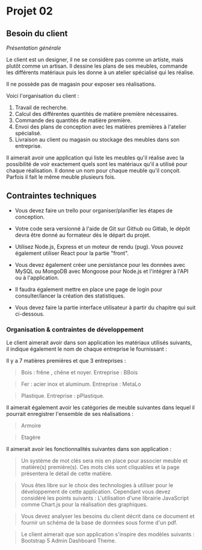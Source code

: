 # Projet 02

## Besoin du client

*Présentation générale*

Le client est un designer, il ne se considère pas comme un artiste, mais plutôt comme un artisan. Il dessine les plans de ses meubles, commande les différents matériaux puis les donne à un atelier spécialisé qui les réalise.

Il ne possède pas de magasin pour exposer ses réalisations.

Voici l'organisation du client :

1. Travail de recherche.
3. Calcul des différentes quantités de matière première nécessaires.
4. Commande des quantités de matière première.
5. Envoi des plans de conception avec les matières premières à l'atelier spécialisé.
6. Livraison au client ou magasin ou stockage des meubles dans son entreprise.

Il aimerait avoir une application qui liste les meubles qu'il réalise avec la possibilité de voir exactement quels sont les matériaux qu'il a utilisé pour chaque réalisation. Il donne un nom pour chaque meuble qu'il conçoit. Parfois il fait le même meuble plusieurs fois.

## Contraintes techniques

- Vous devez faire un trello pour organiser/planifier les étapes de conception.

- Votre code sera versionné à l'aide de Git sur Github ou Gitlab, le dépôt devra être donné au formateur dès le départ du projet.

- Utilisez Node.js, Express et un moteur de rendu (pug). Vous pouvez également utiliser React pour la partie "front".

- Vous devez également créer une persistance pour les données avec MySQL ou MongoDB avec Mongoose pour Node.js et l'intégrer à l'API ou à l'application.

- Il faudra également mettre en place une page de login pour consulter/lancer la création des statistiques.

- Vous devez faire la partie interface utilisateur à partir du chapitre qui suit ci-dessous.

### Organisation & contraintes de développement

Le client aimerait avoir dans son application les matériaux utilisés suivants, il indique également le nom de chaque entreprise le fournissant :

Il y a 7 matières premières et que 3 entreprises :

>Bois : frêne , chêne et noyer. Entreprise : BBois

>Fer : acier inox et aluminum. Entreprise : MetaLo

>Plastique. Entreprise : pPlastique.

Il aimerait également avoir les catégories de meuble suivantes dans lequel il pourrait enregistrer l'ensemble de ses réalisations :

>Armoire 

>Etagère

Il aimerait avoir les fonctionnalités suivantes dans son application :

>Un système de mot clés sera mis en place pour associer meuble et matière(s) première(s). Ces mots clés sont cliquables et la page présentera le détail de cette matière.

>Vous êtes libre sur le choix des technologies à utiliser pour le développement de cette application. Cependant vous devez considéré les points suivants :
L'utilisation d'une librairie JavaScript comme Chart.js pour la réalisation des graphiques.

>Vous devez analyser les besoins du client décrit dans ce document et fournir un schéma de la base de données sous forme d'un pdf.

>Le client aimerait que son application s'inspire des modèles suivants : Bootstrap 5 Admin Dashboard Theme.